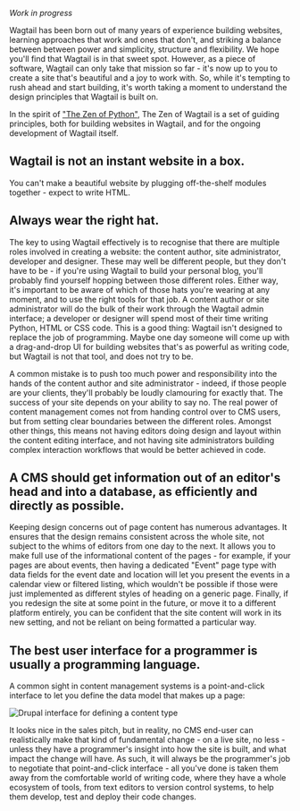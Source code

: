 _Work in progress_

Wagtail has been born out of many years of experience building websites, learning approaches that work and ones that don't, and striking a balance between between power and simplicity, structure and flexibility. We hope you'll find that Wagtail is in that sweet spot. However, as a piece of software, Wagtail can only take that mission so far - it's now up to you to create a site that's beautiful and a joy to work with. So, while it's tempting to rush ahead and start building, it's worth taking a moment to understand the design principles that Wagtail is built on.

In the spirit of ["The Zen of Python"](https://www.python.org/dev/peps/pep-0020/), The Zen of Wagtail is a set of guiding principles, both for building websites in Wagtail, and for the ongoing development of Wagtail itself.

## Wagtail is not an instant website in a box.
You can't make a beautiful website by plugging off-the-shelf modules together - expect to write HTML.

## Always wear the right hat.
The key to using Wagtail effectively is to recognise that there are multiple roles involved in creating a website: the content author, site administrator, developer and designer. These may well be different people, but they don't have to be - if you're using Wagtail to build your personal blog, you'll probably find yourself hopping between those different roles. Either way, it's important to be aware of which of those hats you're wearing at any moment, and to use the right tools for that job. A content author or site administrator will do the bulk of their work through the Wagtail admin interface; a developer or designer will spend most of their time writing Python, HTML or CSS code. This is a good thing: Wagtail isn't designed to replace the job of programming. Maybe one day someone will come up with a drag-and-drop UI for building websites that's as powerful as writing code, but Wagtail is not that tool, and does not try to be.

A common mistake is to push too much power and responsibility into the hands of the content author and site administrator - indeed, if those people are your clients, they'll probably be loudly clamouring for exactly that. The success of your site depends on your ability to say no. The real power of content management comes not from handing control over to CMS users, but from setting clear boundaries between the different roles. Amongst other things, this means not having editors doing design and layout within the content editing interface, and not having site administrators building complex interaction workflows that would be better achieved in code.

## A CMS should get information out of an editor's head and into a database, as efficiently and directly as possible.

Keeping design concerns out of page content has numerous advantages. It ensures that the design remains consistent across the whole site, not subject to the whims of editors from one day to the next. It allows you to make full use of the informational content of the pages - for example, if your pages are about events, then having a dedicated "Event" page type with data fields for the event date and location will let you present the events in a calendar view or filtered listing, which wouldn't be possible if those were just implemented as different styles of heading on a generic page. Finally, if you redesign the site at some point in the future, or move it to a different platform entirely, you can be confident that the site content will work in its new setting, and not be reliant on being formatted a particular way.

## The best user interface for a programmer is usually a programming language.

A common sight in content management systems is a point-and-click interface to let you define the data model that makes up a page:

![Drupal interface for defining a content type](https://d7j863fr5jhrr.cloudfront.net/wp-content/uploads/2014/12/drupal-fields.jpg?x71388)

It looks nice in the sales pitch, but in reality, no CMS end-user can realistically make that kind of fundamental change - on a live site, no less - unless they have a programmer's insight into how the site is built, and what impact the change will have. As such, it will always be the programmer's job to negotiate that point-and-click interface - all you've done is taken them away from the comfortable world of writing code, where they have a whole ecosystem of tools, from text editors to version control systems, to help them develop, test and deploy their code changes.
